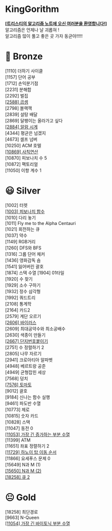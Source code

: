 # KingGorithm
[**[트리스티의 알고리즘 노트에 오신 여러분을 환영합니다!]**](https://tristy.tistory.com/)  
알고리즘은 언제나 날 괴롭혀 !  
알고리즘 많이 풀고 좋은 곳 가자 동균아!!!!!  


# 🤩 Bronze

[1110] 더하기 사이클  
[1157] 단어 공부  
[1712] 손익분기점  
[2231] 분해합  
[2292] 벌집  
[[2588] 곱셈](https://tristy.tistory.com/10)  
[2798] 블랙잭  
[2839] 설탕 배달  
[2869] 달팽이는 올라가고 싶다  
[[2884] 알람 시계](https://tristy.tistory.com/11)  
[4344] 평균은 넘겠지  
[4673] 셀프 넘버  
[10250] ACM 호텔  
[[10869] 사칙연산](https://tristy.tistory.com/9)  
[10870] 피보나치 수 5  
[10872] 팩토리얼  
[11050] 이항 계수 1  
  
# 😃 Silver  
  
[1002] 터렛  
[[1003] 피보나치 함수](https://tristy.tistory.com/6)  
[1010] 다리 놓기  
[1011] Fly me to the Alpha Centauri  
[1021] 회전하는 큐  
[1037] 약수  
[1149] RGB거리  
[1260] DFS와 BFS  
[1316] 그룹 단어 체커  
[1436] 영화감독 숌  
[1541] 잃어버린 괄호  
[1874] 스택 수열 
[1904] 01타일  
[1920] 수 찾기  
[1929] 소수 구하기  
[1932] 정수 삼각형  
[1992] 쿼드트리  
[2108] 통계학  
[2164] 카드2  
[2579] 계단 오르기  
[[2606] 바이러스](https://tristy.tistory.com/14)  
[2609] 최대공약수와 최소공배수  
[2630] 색종이 만들기  
[[2667] 단지번호붙이기](https://tristy.tistory.com/15)   
[2751] 수 정렬하기 2  
[2805] 나무 자르기  
[2941] 크로아티아 알파벳  
[4948] 베르트랑 공준  
[4949] 균형잡힌 세상  
[7568] 덩치  
[[7576] 토마토](https://tristy.tistory.com/7)  
[9012] 괄호  
[9184] 신나는 함수 실행  
[9461] 파도반 수열  
[10773] 제로  
[10815] 숫자 카드  
[10828] 스택  
[11047] 동전 0  
[[11053] 가장 긴 증가하는 부분 수열](https://tristy.tistory.com/5)  
[11399] ATM  
[11651] 좌표 정렬하기 2  
[[11729] 하노이 탑 이동 순서](https://tristy.tistory.com/8)  
[11866] 요세푸스 문제 0  
[15649] N과 M (1)  
[[15650] N과 M (2)](https://tristy.tistory.com/17)  
[[18258] 큐 2](https://tristy.tistory.com/16)  
  
# 😐 Gold  
  
[18258] 최단경로  
[9663] N-Queen  
[[11054] 가장 긴 바이토닉 부분 수열](https://tristy.tistory.com/13)  
